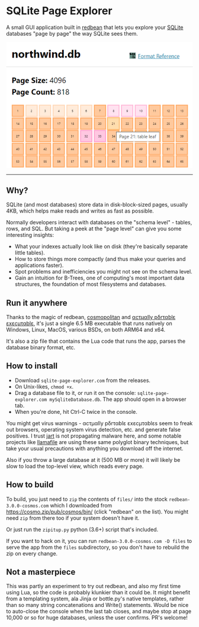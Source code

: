 # SQLite Page Explorer

A small GUI application built in [redbean](https://redbean.dev/) that lets you explore your [SQLite](https://sqlite.com/) databases "page by page" the way SQLite sees them.

![Top-level view](https://github.com/QuadrupleA/sqlite-page-explorer/blob/github_media/github_media/top_view.png)

---

## Why?

SQLite (and most databases) store data in disk-block-sized pages, usually 4KB, which helps make reads and writes as fast as possible.

Normally developers interact with databases on the "schema level" - tables, rows, and SQL. But taking a peek at the "page level" can give you some interesting insights:

* What your indexes actually look like on disk (they're basically separate little tables).
* How to store things more compactly (and thus make your queries and applications faster).
* Spot problems and inefficiencies you might not see on the schema level.
* Gain an intuition for B-Trees, one of computing's most important data structures, the foundation of most filesystems and databases.

## Run it anywhere

Thanks to the magic of redbean, [cosmopolitan](https://github.com/jart/cosmopolitan) and [αcτµαlly pδrταblε εxεcµταblε](https://justine.lol/ape.html), it's just a single 6.5 MB executable that runs natively on Windows, Linux, MacOS, various BSDs, on both ARM64 and x64. 

It's also a zip file that contains the Lua code that runs the app, parses the database binary format, etc.

## How to install

* Download `sqlite-page-explorer.com` from the releases. 
* On Unix-likes, `chmod +x`. 
* Drag a database file to it, or run it on the console: `sqlite-page-explorer.com mySqliteDatabase.db`. The app should open in a browser tab.
* When you're done, hit Ctrl-C twice in the console.

You might get virus warnings - αcτµαlly pδrταblε εxεcµταblεs seem to freak out browsers, operating system virus detection, etc. and generate false positives. I trust [jart](https://github.com/jart/) is not propagating malware here, and some notable projects like [llamafile](https://github.com/Mozilla-Ocho/llamafile) are using these same polyglot binary techniques, but take your usual precautions with anything you download off the internet. 

Also if you throw a large database at it (500 MB or more) it will likely be slow to load the top-level view, which reads every page.

## How to build

To build, you just need to `zip` the contents of `files/` into the stock `redbean-3.0.0-cosmos.com` which I downloaded from https://cosmo.zip/pub/cosmos/bin/ (click "redbean" on the list). You might need `zip` from there too if your system doesn't have it.

Or just run the `zipitup.py` python (3.6+) script that's included.

If you want to hack on it, you can run `redbean-3.0.0-cosmos.com -D files` to serve the app from the `files` subdirectory, so you don't have to rebuild the zip on every change.

## Not a masterpiece

This was partly an experiment to try out redbean, and also my first time using Lua, so the code is probably klunkier than it could be. It might benefit from a templating system, ala Jinja or bottle.py's native templates, rather than so many string concatenations and Write() statements. Would be nice to auto-close the console when the last tab closes, and maybe stop at page 10,000 or so for huge databases, unless the user confirms. PR's welcome!